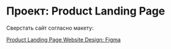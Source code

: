 # Проект: Product Landing Page

Сверстать сайт согласно макету:

[Product Landing Page Website Design: Figma](https://www.figma.com/file/09nsnopyewIaqjfUC7RJGL/Startup-Landing-Page?node-id=65%3A0)